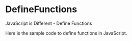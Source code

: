 DefineFunctions
============

JavaScript is Different - Define Functions

Here is the sample code to define functions in JavaScript.
